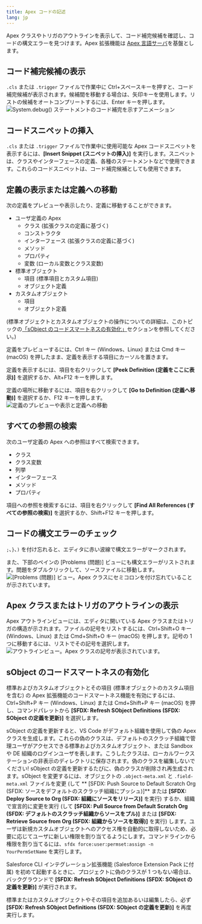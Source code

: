 ```yaml
---
title: Apex コードの記述
lang: jp
---
```


Apex クラスやトリガのアウトラインを表示して、コード補完候補を確認し、コードの構文エラーを見つけます。Apex 拡張機能は [Apex 言語サーバ](language-server)を基盤とします。

## コード補完候補の表示

`.cls` または `.trigger` ファイルで作業中に Ctrl+スペースキーを押すと、コード補完候補が表示されます。候補間を移動する場合は、矢印キーを使用します。リストの候補をオートコンプリートするには、Enter キーを押します。  
![System.debug() ステートメントのコード補完を示すアニメーション](./images/apex_completion.gif)

## コードスニペットの挿入

`.cls` または `.trigger` ファイルで作業中に使用可能な Apex コードスニペットを表示するには、**[Insert Snippet \(スニペットの挿入\)]** を実行します。スニペットは、クラスやインターフェースの定義、各種のステートメントなどで使用できます。これらのコードスニペットは、コード補完候補としても使用できます。

## 定義の表示または定義への移動

次の定義をプレビューや表示したり、定義に移動することができます。

- ユーザ定義の Apex
  - クラス \(拡張クラスの定義に基づく\)
  - コンストラクタ
  - インターフェース \(拡張クラスの定義に基づく\)
  - メソッド
  - プロパティ
  - 変数 \(ローカル変数とクラス変数\)
- 標準オブジェクト
  - 項目 \(標準項目とカスタム項目\)
  - オブジェクト定義
- カスタムオブジェクト
  - 項目
  - オブジェクト定義

\(標準オブジェクトとカスタムオブジェクトの操作についての詳細は、このトピックの[「sObject のコードスマートネスの有効化」](#enable-code-smartness-for-sobjects)セクションを参照してください。\)

定義をプレビューするには、Ctrl キー \(Windows、Linux\) または Cmd キー \(macOS\) を押したまま、定義を表示する項目にカーソルを置きます。

定義を表示するには、項目を右クリックして **[Peek Definition \(定義をここに表示\)]** を選択するか、Alt+F12 キーを押します。

定義の場所に移動するには、項目を右クリックして **[Go to Definition \(定義へ移動\)]** を選択するか、F12 キーを押します。  
![定義のプレビューや表示と定義への移動](./images/apex_go_to_definition.gif)

## すべての参照の検索

次のユーザ定義の Apex への参照はすべて検索できます。

- クラス
- クラス変数
- 列挙
- インターフェース
- メソッド
- プロパティ

項目への参照を検索するには、項目を右クリックして **[Find All References \(すべての参照の検索\)]** を選択するか、Shift+F12 キーを押します。

## コードの構文エラーのチェック

`;`、`}`、`)` を付け忘れると、エディタに赤い波線で構文エラーがマークされます。

また、下部のペインの [Problems \(問題\)] ビューにも構文エラーがリストされます。問題をダブルクリックして、ソースファイルに移動します。  
![[Problems (問題)] ビュー。Apex クラスにセミコロンを付け忘れていることが示されています。](./images/apex_problems.png)

## Apex クラスまたはトリガのアウトラインの表示

Apex アウトラインビューには、エディタに開いている Apex クラスまたはトリガの構造が示されます。ファイルの記号をリストするには、Ctrl+Shift+O キー \(Windows、Linux\) または Cmd+Shift+O キー \(macOS\) を押します。記号の 1 つに移動するには、リストでその記号を選択します。  
![アウトラインビュー。Apex クラスの記号が表示されています。](./images/apex_outline.png)

## sObject のコードスマートネスの有効化

標準およびカスタムオブジェクトとその項目 \(標準オブジェクトのカスタム項目を含む\) の Apex 拡張機能のコードスマートネス機能を有効にするには、Ctrl+Shift+P キー \(Windows、Linux\) または Cmd+Shift+P キー \(macOS\) を押し、コマンドパレットから **[SFDX: Refresh SObject Definitions \(SFDX: SObject の定義を更新\)]** を選択します。

sObject の定義を更新すると、VS Code がデフォルト組織を使用して偽の Apex クラスを生成します。これらの偽のクラスは、デフォルトのスクラッチ組織で管理ユーザがアクセスできる標準およびカスタムオブジェクト、または Sandbox や DE 組織のログインユーザを表します。こうしたクラスは、ローカルワークステーションの非表示のディレクトリに保存されます。偽のクラスを編集しないでください! sObject の定義を更新するたびに、偽のクラスが削除され再生成されます。sObject を変更するには、オブジェクトの `.object-meta.xml` と `.field-meta.xml` ファイルを変更 \(して ** [SFDX: Push Source to Default Scratch Org \(SFDX: ソースをデフォルトのスクラッチ組織にプッシュ\)]** または **[SFDX: Deploy Source to Org \(SFDX: 組織にソースをリリース\)]** を実行\) するか、組織で宣言的に変更を実行 \(して **[SFDX: Pull Source from Default Scratch Org \(SFDX: デフォルトのスクラッチ組織からソースをプル\)]** または **[SFDX: Retrieve Source from Org \(SFDX: 組織からソースを取得\)]** を実行\) します。ユーザは新規カスタムオブジェクトへのアクセス権を自動的に取得しないため、必要に応じてユーザに新しい権限を割り当てるようにします。コマンドラインから権限を割り当てるには、`sfdx force:user:permset:assign -n YourPermSetName` を実行します。

Salesforce CLI インテグレーション拡張機能 \(Salesforce Extension Pack に付属\) を初めて起動するときに、プロジェクトに偽のクラスが 1 つもない場合は、バックグラウンドで **[SFDX: Refresh SObject Definitions \(SFDX: SObject の定義を更新\)]** が実行されます。

標準またはカスタムオブジェクトやその項目を追加あるいは編集したら、必ず **[SFDX: Refresh SObject Definitions \(SFDX: SObject の定義を更新\)]** を再度実行します。
